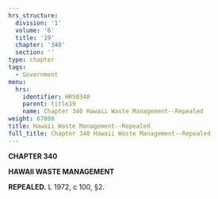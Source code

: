 ```yaml
---
hrs_structure:
  division: '1'
  volume: '6'
  title: '19'
  chapter: '340'
  section: ''
type: chapter
tags:
  - Government
menu:
  hrs:
    identifier: HRS0340
    parent: title19
    name: Chapter 340 Hawaii Waste Management--Repealed
weight: 67000
title: Hawaii Waste Management--Repealed
full_title: Chapter 340 Hawaii Waste Management--Repealed
---
```

**CHAPTER 340**

**HAWAII WASTE MANAGEMENT**

**REPEALED.** L 1972, c 100, §2.